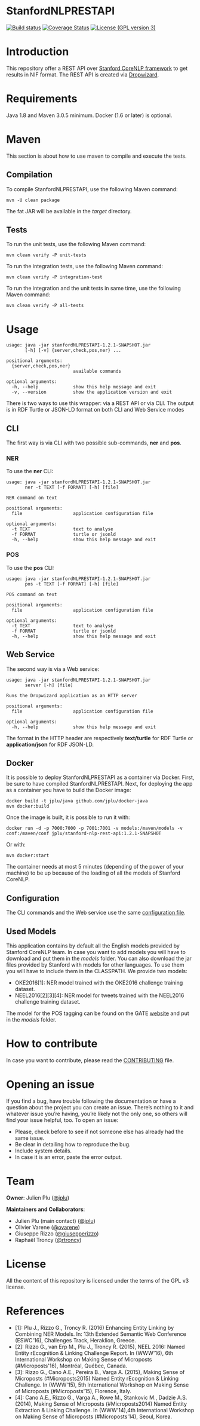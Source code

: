 # StanfordNLPRESTAPI

[![Build status](https://travis-ci.org/jplu/stanfordNLPRESTAPI.svg?branch=develop)](https://travis-ci.org/jplu/stanfordNLPRESTAPI)
[![Coverage Status](https://coveralls.io/repos/github/jplu/stanfordNLPRESTAPI/badge.svg?branch=develop)](https://coveralls.io/github/jplu/stanfordNLPRESTAPI?branch=develop)
[![License (GPL version 3)](https://img.shields.io/badge/license-GNU%20GPL%20version%203-blue.svg?style=flat-square)](http://opensource.org/licenses/GPL-3.0)

# Introduction
This repository offer a REST API over [Stanford CoreNLP framework](http://stanfordnlp.github.io/CoreNLP/index.html)
to get results in NIF format. The REST API is created via [Dropwizard](http://www.dropwizard.io/).

# Requirements

Java 1.8 and Maven 3.0.5 minimum. Docker (1.6 or later) is optional.

# Maven

This section is about how to use maven to compile and execute the tests.

## Compilation

To compile StanfordNLPRESTAPI, use the following Maven command:

```
mvn -U clean package
```

The fat JAR will be available in the *target* directory.

## Tests

To run the unit tests, use the following Maven command:

```
mvn clean verify -P unit-tests
```

To run the integration tests, use the following Maven command:

```
mvn clean verify -P integration-test
```

To run the integration and the unit tests in same time, use the following Maven command:

```
mvn clean verify -P all-tests
```

# Usage

```
usage: java -jar stanfordNLPRESTAPI-1.2.1-SNAPSHOT.jar
       [-h] [-v] {server,check,pos,ner} ...

positional arguments:
  {server,check,pos,ner}
                         available commands

optional arguments:
  -h, --help             show this help message and exit
  -v, --version          show the application version and exit
```

There is two ways to use this wrapper: via a REST API or via CLI. The output is in RDF Turtle or 
JSON-LD format on both CLI and Web Service modes

## CLI

The first way is via CLI with two possible sub-commands, **ner** and **pos**.

### NER

To use the **ner** CLI:

```
usage: java -jar stanfordNLPRESTAPI-1.2.1-SNAPSHOT.jar
       ner -t TEXT [-f FORMAT] [-h] [file]

NER command on text

positional arguments:
  file                   application configuration file

optional arguments:
  -t TEXT                text to analyse
  -f FORMAT              turtle or jsonld
  -h, --help             show this help message and exit
```

### POS

To use the **pos** CLI:

```
usage: java -jar stanfordNLPRESTAPI-1.2.1-SNAPSHOT.jar
       pos -t TEXT [-f FORMAT] [-h] [file]

POS command on text

positional arguments:
  file                   application configuration file

optional arguments:
  -t TEXT                text to analyse
  -f FORMAT              turtle or jsonld
  -h, --help             show this help message and exit

```

## Web Service

The second way is via a Web service:

```
usage: java -jar stanfordNLPRESTAPI-1.2.1-SNAPSHOT.jar
       server [-h] [file]

Runs the Dropwizard application as an HTTP server

positional arguments:
  file                   application configuration file

optional arguments:
  -h, --help             show this help message and exit
```

The format in the HTTP header are respectively **text/turtle** for RDF Turtle or
**application/json** for RDF JSON-LD.

## Docker

It is possible to deploy StanfordNLPRESTAPI as a container via Docker. First, be sure to have
compiled StanfordNLPRESTAPI. Next, for deploying the app as a container you have to build the 
Docker image:

```
docker build -t jplu/java github.com/jplu/docker-java
mvn docker:build
```

Once the image is built, it is possible to run it with:

```
docker run -d -p 7000:7000 -p 7001:7001 -v models:/maven/models -v conf:/maven/conf jplu/stanford-nlp-rest-api:1.2.1-SNAPSHOT
```

Or with:

```
mvn docker:start
```

The container needs at most 5 minutes (depending of the power of your machine) to be up because of 
the loading of all the models of Stanford CoreNLP.

## Configuration

The CLI commands and the Web service use the same [configuration file](https://github.com/jplu/stanfordNLPRESTAPI/blob/develop/conf/config.yaml).

## Used Models

This application contains by default all the English models provided by Stanford CoreNLP team. In
case you want to add models you will have to download and put them in the *models* folder. You can
also download the jar files provided by Stanford with models for other languages. To use them you
will have to include them in the CLASSPATH. We provide two models:

* OKE2016[1]: NER model trained with the OKE2016 challenge training dataset.
* NEEL2016[2][3][4]: NER model for tweets trained with the NEEL2016 challenge training dataset.

The model for the POS tagging can be found on the GATE [website](https://gate.ac.uk/wiki/twitter-postagger.html)
and put in the *models* folder.

# How to contribute

In case you want to contribute, please read the [CONTRIBUTING](https://github.com/jplu/stanfordNLPRESTAPI/blob/develop/CONTRIBUTING.md) file.

# Opening an issue

If you find a bug, have trouble following the documentation or have a question about the project you
can create an issue. There’s nothing to it and whatever issue you’re having, you’re likely not the
only one, so others will find your issue helpful, too. To open an issue:

* Please, check before to see if not someone else has already had the same issue.
* Be clear in detailing how to reproduce the bug.
* Include system details.
* In case it is an error, paste the error output.


# Team

**Owner**: Julien Plu ([@jplu](https://github.com/jplu))

**Maintainers and Collaborators**:

* Julien Plu (main contact) ([@jplu](https://github.com/jplu))
* Olivier Varene ([@ovarene](https://github.com/ovarene))
* Giuseppe Rizzo ([@giusepperizzo](https://github.com/giusepperizzo))
* Raphaël Troncy ([@rtroncy](https://github.com/rtroncy))

# License

All the content of this repository is licensed under the terms of the GPL v3 license.

# References

* [1]: Plu J., Rizzo G., Troncy R. (2016) Enhancing Entity Linking by Combining NER Models. In: 13th Extended Semantic Web Conference (ESWC'16), Challenges Track, Heraklion, Greece.
* [2]: Rizzo G., van Erp M., Plu J., Troncy R. (2015), NEEL 2016: Named Entity rEcognition & Linking Challenge Report. In (WWW'16), 6th International Workshop on Making Sense of Microposts (#Microposts'16), Montréal, Québec, Canada.
* [3]: Rizzo G., Cano A.E., Pereira B., Varga A. (2015), Making Sense of Microposts (#Microposts2015) Named Entity rEcognition & Linking Challenge. In (WWW'15), 5th International Workshop on Making Sense of Microposts (#Microposts'15), Florence, Italy.
* [4]: Cano A.E., Rizzo G., Varga A., Rowe M., Stankovic M., Dadzie A.S. (2014), Making Sense of Microposts (#Microposts2014) Named Entity Extraction & Linking Challenge. In (WWW'14),4th International Workshop on Making Sense of Microposts (#Microposts'14), Seoul, Korea.